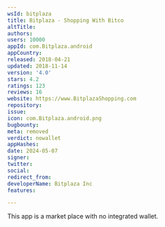 ```yaml
---
wsId: bitplaza
title: Bitplaza - Shopping With Bitco
altTitle: 
authors: 
users: 10000
appId: com.Bitplaza.android
appCountry: 
released: 2018-04-21
updated: 2018-11-14
version: '4.0'
stars: 4.2
ratings: 123
reviews: 16
website: https://www.BitplazaShopping.com
repository: 
issue: 
icon: com.Bitplaza.android.png
bugbounty: 
meta: removed
verdict: nowallet
appHashes: 
date: 2024-05-07
signer: 
twitter: 
social: 
redirect_from: 
developerName: Bitplaza Inc
features: 

---
```


This app is a market place with no integrated wallet.
